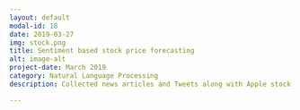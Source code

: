 ```yaml
---
layout: default
modal-id: 18
date: 2019-03-27
img: stock.png
title: Sentiment based stock price forecasting
alt: image-alt
project-date: March 2019
category: Natural Language Processing
description: Collected news articles and Tweets along with Apple stock prices, trained various models to classify tweets and news articles as positive or negative. Each day in the Stock prices dataset was given a sentiment score based on the overall sentiment of the articles or tweets written on that day. <br> Using this stock price + sentiment score data a LSTM neural network was trained and it was observed that the stock prices with sentiment was better at predicting future stock prices than just the historical stock price data. <br> Check it out on GitHub<a href="https://github.com/Aveek-Saha/Sentiment-based-stock-price-forecasting"> Stock price forecasting!</a> <br><div>Icons made by <a href="https://www.flaticon.com/authors/flat-icons" title="Flat Icons">Flat Icons</a> from <a href="https://www.flaticon.com/" title="Flaticon">www.flaticon.com</a> is licensed by <a href="http://creativecommons.org/licenses/by/3.0/" title="Creative Commons BY 3.0" target="_blank">CC 3.0 BY</a></div>

---
```

